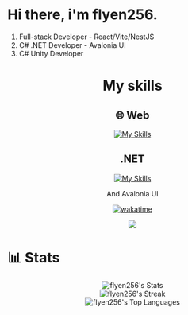 <h1>Hi there, i'm flyen256.</h1>
<ol>
  <li>Full-stack Developer - React/Vite/NestJS</li>
  <li>C# .NET Developer - Avalonia UI</li>
  <li>C# Unity Developer</li>
</ol>

<h1 align="center">My skills</h1>
<div align="center">
  <h2>🌐 Web</h2>
  
  [![My Skills](https://skillicons.dev/icons?i=js,html,css,express,nestjs,react)](https://skillicons.dev)
  <h2>.NET</h2>
  
  [![My Skills](https://skillicons.dev/icons?i=cs,unity)](https://skillicons.dev)
  <p>And Avalonia UI</p>
  
  [![wakatime](https://wakatime.com/badge/user/050e9fd9-87b4-47e3-a827-eda8b2bde1a6.svg)](https://wakatime.com/@050e9fd9-87b4-47e3-a827-eda8b2bde1a6)<br/>

  [![](https://wakatime.com/share/@flyen256/7f54f84c-e643-4da0-8d0e-52391c98f232.svg)](https://wakatime.com/share/@flyen256/7f54f84c-e643-4da0-8d0e-52391c98f232.svg)
  
</div>

<h1>📊 Stats</h1>

<div align="center">
  
  ![flyen256's Stats](https://github-readme-stats.vercel.app/api?username=flyen256&theme=onedark&show_icons=true&hide_border=true&count_private=true)<br/>
  ![flyen256's Streak](https://github-readme-streak-stats.herokuapp.com/?user=flyen256&theme=onedark&hide_border=true)<br/>
  ![flyen256's Top Languages](https://github-readme-stats.vercel.app/api/top-langs/?username=flyen256&theme=onedark&show_icons=true&hide_border=true&layout=compact)<br/>
  
</div>
